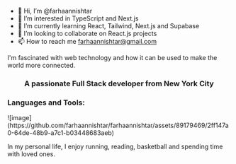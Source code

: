 - 👋 Hi, I’m @farhaannishtar
- 👀 I’m interested in TypeScript and Next.js
- 🌱 I’m currently learning React, Tailwind, Next.js and Supabase
- 💞️ I’m looking to collaborate on React.js projects 
- 📫 How to reach me farhaannishtar@gmail.com

I'm fascinated with web technology and how it can be used to make the world more connected.

<h3 align="center">A passionate Full Stack developer from New York City</h3>

<p align="left"></p>

<h3 align="left">Languages and Tools:</h3>
<p align="left"> 
  ![image](https://github.com/farhaannishtar/farhaannishtar/assets/89179469/2ff147a0-64de-48b9-a7c1-b03448683aeb)

</p>



In my personal life, I enjoy running, reading, basketball and spending time with loved ones.
<!---
farhaannishtar/farhaannishtar is a ✨ special ✨ repository because its `README.md` (this file) appears on your GitHub profile.
You can click the Preview link to take a look at your changes.
--->



